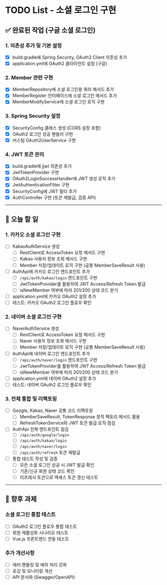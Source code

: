 # TODO List - 소셜 로그인 구현

## ✅ 완료된 작업 (구글 소셜 로그인)

### 1. 의존성 추가 및 기본 설정
- [x] build.gradle에 Spring Security, OAuth2 Client 의존성 추가
- [x] application.yml에 OAuth2 클라이언트 설정 (구글)

### 2. Member 관련 구현
- [x] MemberRepository에 소셜 로그인용 쿼리 메서드 추가
- [x] MemberRegister 인터페이스에 소셜 로그인 메서드 추가
- [x] MemberModifyService에 소셜 로그인 로직 구현

### 3. Spring Security 설정
- [x] SecurityConfig 클래스 생성 (CORS 설정 포함)
- [x] OAuth2 로그인 성공 핸들러 구현
- [x] 커스텀 OAuth2UserService 구현

### 4. JWT 토큰 관리
- [x] build.gradle에 jjwt 의존성 추가
- [x] JwtTokenProvider 구현
- [x] OAuth2LoginSuccessHandler에 JWT 생성 로직 추가
- [x] JwtAuthenticationFilter 구현
- [x] SecurityConfig에 JWT 필터 추가
- [x] AuthController 구현 (토큰 재발급, 검증 API)

---

## 🎯 오늘 할 일

### 1. 카카오 소셜 로그인 구현
- [ ] KakaoAuthService 생성
  - [ ] RestClient로 AccessToken 요청 메서드 구현
  - [ ] Kakao 사용자 정보 조회 메서드 구현
  - [ ] Member 저장/업데이트 로직 구현 (공통 MemberSaveResult 사용)
- [ ] AuthApi에 카카오 로그인 엔드포인트 추가
  - [ ] `/api/auth/kakao/login` 엔드포인트 구현
  - [ ] JwtTokenProvider를 활용하여 JWT Access/Refresh Token 발급
  - [ ] isNewMember 여부에 따라 201/200 상태 코드 분기
- [ ] application.yml에 카카오 OAuth2 설정 추가
- [ ] 테스트: 카카오 OAuth2 로그인 플로우 확인

### 2. 네이버 소셜 로그인 구현
- [ ] NaverAuthService 생성
  - [ ] RestClient로 AccessToken 요청 메서드 구현
  - [ ] Naver 사용자 정보 조회 메서드 구현
  - [ ] Member 저장/업데이트 로직 구현 (공통 MemberSaveResult 사용)
- [ ] AuthApi에 네이버 로그인 엔드포인트 추가
  - [ ] `/api/auth/naver/login` 엔드포인트 구현
  - [ ] JwtTokenProvider를 활용하여 JWT Access/Refresh Token 발급
  - [ ] isNewMember 여부에 따라 201/200 상태 코드 분기
- [ ] application.yml에 네이버 OAuth2 설정 추가
- [ ] 테스트: 네이버 OAuth2 로그인 플로우 확인

### 3. 전체 통합 및 리팩토링
- [ ] Google, Kakao, Naver 공통 코드 리팩토링
  - [ ] MemberSaveResult, TokenResponse 정적 팩토리 메서드 활용
  - [ ] RefreshTokenService와 JWT 토큰 발급 로직 점검
- [ ] AuthApi 전체 엔드포인트 점검
  - [ ] `/api/auth/google/login`
  - [ ] `/api/auth/kakao/login`
  - [ ] `/api/auth/naver/login`
  - [ ] `/api/auth/refresh` 토큰 재발급
- [ ] 통합 테스트 작성 및 검증
  - [ ] 모든 소셜 로그인 성공 시 JWT 발급 확인
  - [ ] 기존/신규 회원 상태 코드 확인
  - [ ] 리프레시 토큰으로 액세스 토큰 갱신 테스트

---

## 🔄 향후 과제

### 소셜 로그인 통합 테스트
- [ ] OAuth2 로그인 플로우 통합 테스트
- [ ] 회원 재활성화 시나리오 테스트
- [ ] Vue.js 프론트엔드 연동 테스트

### 추가 개선사항
- [ ] 에러 핸들링 및 예외 처리 강화
- [ ] 로깅 및 모니터링 개선
- [ ] API 문서화 (Swagger/OpenAPI)
